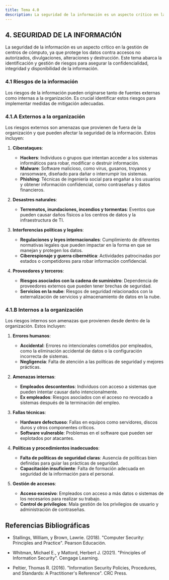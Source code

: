 ```yaml
---
title: Tema 4.0
description: La seguridad de la información es un aspecto crítico en la gestión de centros de cómputo, ya que protege los datos contra accesos no autorizados, divulgaciones, alteraciones y destrucción.
---
```

## 4. SEGURIDAD DE LA INFORMACIÓN

La seguridad de la información es un aspecto crítico en la gestión de centros de cómputo, ya que protege los datos contra accesos no autorizados, divulgaciones, alteraciones y destrucción. Este tema abarca la identificación y gestión de riesgos para asegurar la confidencialidad, integridad y disponibilidad de la información.

### 4.1 Riesgos de la información

Los riesgos de la información pueden originarse tanto de fuentes externas como internas a la organización. Es crucial identificar estos riesgos para implementar medidas de mitigación adecuadas.

### 4.1.A Externos a la organización

Los riesgos externos son amenazas que provienen de fuera de la organización y que pueden afectar la seguridad de la información. Estos incluyen:

1. **Ciberataques**:
   - **Hackers**: Individuos o grupos que intentan acceder a los sistemas informáticos para robar, modificar o destruir información.
   - **Malware**: Software malicioso, como virus, gusanos, troyanos y ransomware, diseñado para dañar o interrumpir los sistemas.
   - **Phishing**: Técnicas de ingeniería social para engañar a los usuarios y obtener información confidencial, como contraseñas y datos financieros.

2. **Desastres naturales**:
   - **Terremotos, inundaciones, incendios y tormentas**: Eventos que pueden causar daños físicos a los centros de datos y la infraestructura de TI.

3. **Interferencias políticas y legales**:
   - **Regulaciones y leyes internacionales**: Cumplimiento de diferentes normativas legales que pueden impactar en la forma en que se manejan y protegen los datos.
   - **Ciberespionaje y guerra cibernética**: Actividades patrocinadas por estados o competidores para robar información confidencial.

4. **Proveedores y terceros**:
   - **Riesgos asociados con la cadena de suministro**: Dependencia de proveedores externos que pueden tener brechas de seguridad.
   - **Servicios en la nube**: Riesgos de seguridad relacionados con la externalización de servicios y almacenamiento de datos en la nube.

### 4.1.B Internos a la organización

Los riesgos internos son amenazas que provienen desde dentro de la organización. Estos incluyen:

1. **Errores humanos**:
   - **Accidental**: Errores no intencionales cometidos por empleados, como la eliminación accidental de datos o la configuración incorrecta de sistemas.
   - **Negligencia**: Falta de atención a las políticas de seguridad y mejores prácticas.

2. **Amenazas internas**:
   - **Empleados descontentos**: Individuos con acceso a sistemas que pueden intentar causar daño intencionalmente.
   - **Ex empleados**: Riesgos asociados con el acceso no revocado a sistemas después de la terminación del empleo.

3. **Fallas técnicas**:
   - **Hardware defectuoso**: Fallas en equipos como servidores, discos duros y otros componentes críticos.
   - **Software vulnerable**: Problemas en el software que pueden ser explotados por atacantes.

4. **Políticas y procedimientos inadecuados**:
   - **Falta de políticas de seguridad claras**: Ausencia de políticas bien definidas para guiar las prácticas de seguridad.
   - **Capacitación insuficiente**: Falta de formación adecuada en seguridad de la información para el personal.

5. **Gestión de accesos**:
   - **Acceso excesivo**: Empleados con acceso a más datos o sistemas de los necesarios para realizar su trabajo.
   - **Control de privilegios**: Mala gestión de los privilegios de usuario y administración de contraseñas.

## Referencias Bibliográficas

- Stallings, William, y Brown, Lawrie. (2018). "Computer Security: Principles and Practice". Pearson Educación.

- Whitman, Michael E., y Mattord, Herbert J. (2021). "Principles of Information Security". Cengage Learning.

- Peltier, Thomas R. (2016). "Information Security Policies, Procedures, and Standards: A Practitioner's Reference". CRC Press.